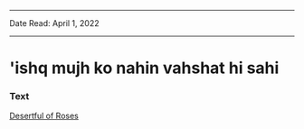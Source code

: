 
---

Date Read: April 1, 2022

---


# 'ishq mujh ko nahin vahshat hi sahi


### Text

[Desertful of Roses](http://www.columbia.edu/itc/mealac/pritchett/00ghalib/148/index_148.html)

